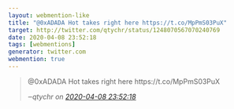 ```yaml
---
layout: webmention-like
title: "@0xADADA Hot takes right here https://t.co/MpPmS03PuX"
target: http://twitter.com/qtychr/status/1248070567070240769
date: 2020-04-08 23:52:18
tags: [webmentions]
generator: twitter.com
webmention: true
---
```




<blockquote class="external-citation">
  <p>
    @0xADADA Hot takes right here https://t.co/MpPmS03PuX
  </p>
  <cite>‒<span class="p-author p-name">qtychr</span>
    on
    <a href="http://twitter.com/qtychr/status/1248070567070240769" rel="external nofollow" target="_blank">2020-04-08 23:52:18</a>
  </cite>
</blockquote>



